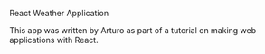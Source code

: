 React Weather Application

This app was written by Arturo as part of a tutorial on making web applications with React. 
